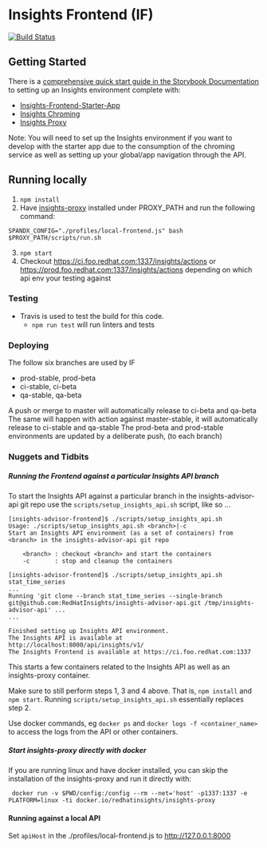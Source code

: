 # Insights Frontend (IF)

[![Build Status](https://travis-ci.org/RedHatInsights/insights-advisor-frontend.svg?branch=master)](https://travis-ci.org/RedHatInsights/insights-advisor-frontend)
## Getting Started
There is a [comprehensive quick start guide in the Storybook Documentation](https://github.com/RedHatInsights/insights-frontend-storybook/blob/master/src/docs/welcome/quickStart/DOC.md) to setting up an Insights environment complete with:
- [Insights-Frontend-Starter-App](https://github.com/RedHatInsights/insights-frontend-starter-app)
- [Insights Chroming](https://github.com/RedHatInsights/insights-chrome)
- [Insights Proxy](https://github.com/RedHatInsights/insights-proxy)

Note: You will need to set up the Insights environment if you want to develop with the starter app due to the consumption of the chroming service as well as setting up your global/app navigation through the API.
## Running locally
1. `npm install`
2. Have [insights-proxy](https://github.com/RedHatInsights/insights-proxy) installed under PROXY_PATH and run the following command:

```shell
SPANDX_CONFIG="./profiles/local-frontend.js" bash $PROXY_PATH/scripts/run.sh
```
3. `npm start`
4. Checkout https://ci.foo.redhat.com:1337/insights/actions or https://prod.foo.redhat.com:1337/insights/actions depending on which api env your testing against
### Testing
- Travis is used to test the build for this code.
    - `npm run test` will run linters and tests
### Deploying
The follow six branches are used by IF
- prod-stable, prod-beta
- ci-stable, ci-beta
- qa-stable, qa-beta

A push or merge to master will automatically release to ci-beta and qa-beta
The same will happen with action against master-stable, it will automatically release to ci-stable and qa-stable
The prod-beta and prod-stable environments are updated by a deliberate push, (to each branch)

### Nuggets and Tidbits
##### Running the Frontend against a particular Insights API branch
To start the Insights API against a particular branch in the insights-advisor-api git repo use the `scripts/setup_insights_api.sh` script, like so ...

``` shell
[insights-advisor-frontend]$ ./scripts/setup_insights_api.sh
Usage: ./scripts/setup_insights_api.sh <branch>|-c
Start an Insights API environment (as a set of containers) from <branch> in the insights-advisor-api git repo

    <branch> : checkout <branch> and start the containers
    -c       : stop and cleanup the containers

[insights-advisor-frontend]$ ./scripts/setup_insights_api.sh stat_time_series
...
Running 'git clone --branch stat_time_series --single-branch git@github.com:RedHatInsights/insights-advisor-api.git /tmp/insights-advisor-api' ...
...

Finished setting up Insights API environment.
The Insights API is available at http://localhost:8000/api/insights/v1/
The Insights Frontend is available at https://ci.foo.redhat.com:1337
```

This starts a few containers related to the Insights API as well as an insights-proxy container.

Make sure to still perform steps 1, 3 and 4 above.  That is, `npm install` and `npm start`.  Running `scripts/setup_insights_api.sh` essentially replaces step 2.

Use docker commands, eg `docker ps` and `docker logs -f <container_name>` to access the logs from the API or other containers.

##### Start insights-proxy directly with docker
If you are running linux and have docker installed, you can skip the installation of the insights-proxy and run it directly with:
``` shell
 docker run -v $PWD/config:/config --rm --net='host' -p1337:1337 -e PLATFORM=linux -ti docker.io/redhatinsights/insights-proxy
```
#### Running against a local API
Set `apiHost` in the ./profiles/local-frontend.js to http://127.0.0.1:8000
